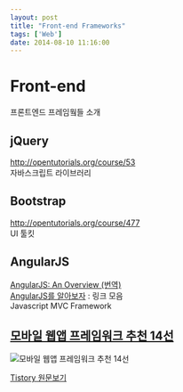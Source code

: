 ```yaml
---
layout: post
title: "Front-end Frameworks"
tags: ['Web']
date: 2014-08-10 11:16:00
---
```

# Front-end

프론트엔드 프레임웤들 소개  
  


## jQuery

<http://opentutorials.org/course/53>  
자바스크립트 라이브러리

  


## Bootstrap

<http://opentutorials.org/course/477>  
UI 툴킷

  


## AngularJS

[AngularJS: An Overview (번역)](http://icelancer.blogspot.kr/2013/07/angularjs-overview.html)  
[AngularJS를 알아보자](http://w3devlabs.net/wp/?p=15) : 링크 모음  
Javascript MVC Framework

  


## [모바일 웹앱 프레임워크 추천 14선](http://blog.gaerae.com/2014/04/mobile-web-app-frameworks.html#.U-bT7IB_uNg)

![모바일 웹앱 프레임워크 추천 14선](http://4.bp.blogspot.com/-LGgQDze8P7k/U04Ad_FqBsI/AAAAAAAAAnM/c3-9E4zQJyY/s1600/mobile-application-stack.png)


[Tistory 원문보기](http://khanrc.tistory.com/19)
